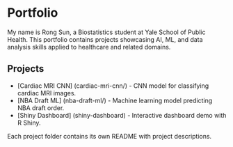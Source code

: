 # Portfolio
My name is Rong Sun, a Biostatistics student at Yale School of Public Health. This portfolio contains projects showcasing AI, ML, and data analysis skills applied to healthcare and related domains.

## Projects
- [Cardiac MRI CNN] (cardiac-mri-cnn/) - CNN model for classifying cardiac MRI images.
- [NBA Draft ML] (nba-draft-ml/) - Machine learning model predicting NBA draft order.
- [Shiny Dashboard] (shiny-dashboard) - Interactive dashboard demo with R Shiny.

Each project folder contains its own README with project descriptions.
